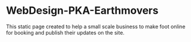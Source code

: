 # WebDesign-PKA-Earthmovers
This static page created to help a small scale business to make foot online for booking and publish their updates on the site.
